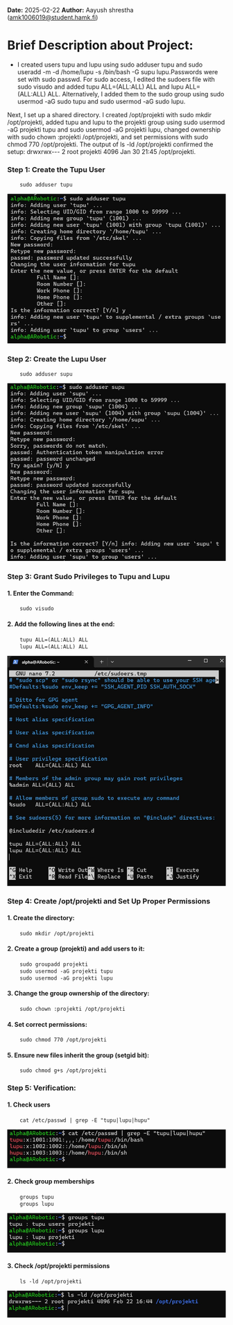 **Date:** 2025-02-22
**Author:** Aayush shrestha  (amk1006019@student.hamk.fi)

# Brief Description about Project:

- I created users tupu and lupu using sudo adduser tupu and sudo useradd -m -d /home/lupu -s /bin/bash -G supu lupu.Passwords were set with sudo passwd. For sudo access, I edited the sudoers file with sudo visudo and added tupu ALL=(ALL:ALL) ALL and lupu ALL=(ALL:ALL) ALL. Alternatively, I added them to the sudo group using sudo usermod -aG sudo tupu and sudo usermod -aG sudo lupu.

Next, I set up a shared directory. I created /opt/projekti with sudo mkdir /opt/projekti, added tupu and lupu to the projekti group using sudo usermod -aG projekti tupu and sudo usermod -aG projekti lupu, changed ownership with sudo chown :projekti /opt/projekti, and set permissions with sudo chmod 770 /opt/projekti. The output of ls -ld /opt/projekti confirmed the setup: drwxrwx--- 2 root projekti 4096 Jan 30 21:45 /opt/projekti.

### Step 1: Create the Tupu User
        sudo adduser tupu

![creating tupu](img/tupu1.jpg)

### Step 2: Create the Lupu User
        sudo adduser supu

![creating lupu](img/supu.jpg)

### Step 3: Grant Sudo Privileges to Tupu and Lupu

#### 1. Enter the Command:
        sudo visudo

#### 2. Add the following lines at the end:
        tupu ALL=(ALL:ALL) ALL
        lupu ALL=(ALL:ALL) ALL

![Layer 3](img/Gsudo.jpg)

### Step 4: Create /opt/projekti and Set Up Proper Permissions

#### 1. Create the directory:
        sudo mkdir /opt/projekti

#### 2. Create a group (projekti) and add users to it:
        sudo groupadd projekti
        sudo usermod -aG projekti tupu
        sudo usermod -aG projekti lupu

#### 3. Change the group ownership of the directory:
        sudo chown :projekti /opt/projekti

#### 4. Set correct permissions:
        sudo chmod 770 /opt/projekti

#### 5. Ensure new files inherit the group (setgid bit):
        sudo chmod g+s /opt/projekti

### Step 5: Verification:

#### 1. Check users
        cat /etc/passwd | grep -E "tupu|lupu|hupu"

![Layer 4](img/CUsers.jpg)

#### 2. Check group memberships
        groups tupu
        groups lupu

![Layer 5](img/CGroups.jpg)

#### 3. Check /opt/projekti permissions
        ls -ld /opt/projekti

![Layer 6](img/Root.jpg)







